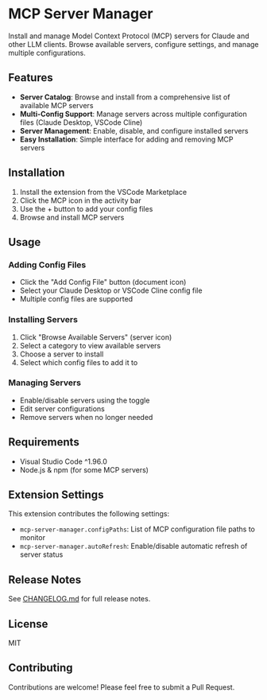 # MCP Server Manager

Install and manage Model Context Protocol (MCP) servers for Claude and other LLM clients. Browse available servers, configure settings, and manage multiple configurations.

## Features

- **Server Catalog**: Browse and install from a comprehensive list of available MCP servers
- **Multi-Config Support**: Manage servers across multiple configuration files (Claude Desktop, VSCode Cline)
- **Server Management**: Enable, disable, and configure installed servers
- **Easy Installation**: Simple interface for adding and removing MCP servers

## Installation

1. Install the extension from the VSCode Marketplace
2. Click the MCP icon in the activity bar
3. Use the + button to add your config files
4. Browse and install MCP servers

## Usage

### Adding Config Files
- Click the "Add Config File" button (document icon)
- Select your Claude Desktop or VSCode Cline config file
- Multiple config files are supported

### Installing Servers
1. Click "Browse Available Servers" (server icon)
2. Select a category to view available servers
3. Choose a server to install
4. Select which config files to add it to

### Managing Servers
- Enable/disable servers using the toggle
- Edit server configurations
- Remove servers when no longer needed

## Requirements

- Visual Studio Code ^1.96.0
- Node.js & npm (for some MCP servers)

## Extension Settings

This extension contributes the following settings:

* `mcp-server-manager.configPaths`: List of MCP configuration file paths to monitor
* `mcp-server-manager.autoRefresh`: Enable/disable automatic refresh of server status

## Release Notes

See [CHANGELOG.md](CHANGELOG.md) for full release notes.

## License

MIT

## Contributing

Contributions are welcome! Please feel free to submit a Pull Request.
